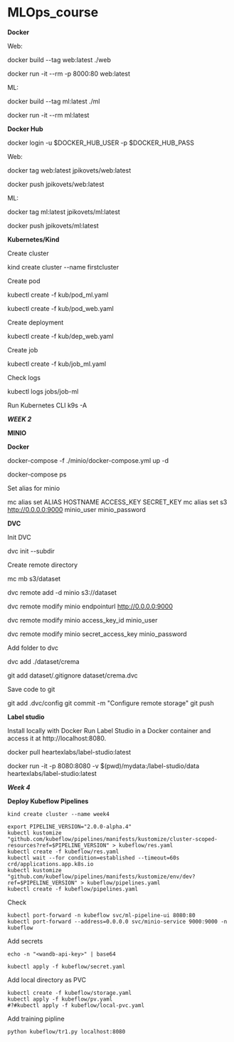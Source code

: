 # MLOps_course

**Docker**

Web:

docker build --tag web:latest ./web

docker run -it --rm -p 8000:80 web:latest


ML:

docker build --tag ml:latest ./ml

docker run -it --rm ml:latest


**Docker Hub**

docker login -u $DOCKER_HUB_USER -p $DOCKER_HUB_PASS


Web:

docker tag web:latest jpikovets/web:latest

docker push jpikovets/web:latest

ML:

docker tag ml:latest jpikovets/ml:latest

docker push jpikovets/ml:latest




**Kubernetes/Kind**

Create cluster

kind create cluster --name firstcluster

Create pod

kubectl create -f kub/pod_ml.yaml

kubectl create -f kub/pod_web.yaml

Create deployment

kubectl create -f kub/dep_web.yaml

Create job

kubectl create -f kub/job_ml.yaml

Check logs

kubectl logs jobs/job-ml

Run Kubernetes CLI
k9s -A


***WEEK 2***


**MINIO**

**Docker**

docker-compose -f ./minio/docker-compose.yml up -d

docker-compose ps

Set alias for minio

mc alias set ALIAS HOSTNAME ACCESS_KEY SECRET_KEY
mc alias set s3 http://0.0.0.0:9000 minio_user minio_password


**DVC**


Init DVC

dvc init --subdir


Create remote directory

mc mb s3/dataset

dvc remote add -d minio s3://dataset

dvc remote modify minio endpointurl http://0.0.0.0:9000

dvc remote modify minio access_key_id minio_user

dvc remote modify minio secret_access_key minio_password


Add folder to dvc

dvc add ./dataset/crema

git add dataset/.gitignore dataset/crema.dvc


Save code to git

git add .dvc/config
git commit -m "Configure remote storage"
git push



**Label studio**

Install locally with Docker
Run Label Studio in a Docker container and access it at http://localhost:8080.

docker pull heartexlabs/label-studio:latest

docker run -it -p 8080:8080 -v $(pwd)/mydata:/label-studio/data heartexlabs/label-studio:latest



***Week 4***

**Deploy Kubeflow Pipelines**

```
kind create cluster --name week4

export PIPELINE_VERSION="2.0.0-alpha.4"
kubectl kustomize "github.com/kubeflow/pipelines/manifests/kustomize/cluster-scoped-resources?ref=$PIPELINE_VERSION" > kubeflow/res.yaml
kubectl create -f kubeflow/res.yaml
kubectl wait --for condition=established --timeout=60s crd/applications.app.k8s.io
kubectl kustomize "github.com/kubeflow/pipelines/manifests/kustomize/env/dev?ref=$PIPELINE_VERSION" > kubeflow/pipelines.yaml
kubectl create -f kubeflow/pipelines.yaml
```

Check
```
kubectl port-forward -n kubeflow svc/ml-pipeline-ui 8080:80
kubectl port-forward --address=0.0.0.0 svc/minio-service 9000:9000 -n kubeflow
```

Add secrets
```
echo -n "<wandb-api-key>" | base64

kubectl apply -f kubeflow/secret.yaml
```
Add local directory as PVC
```
kubectl create -f kubeflow/storage.yaml
kubectl apply -f kubeflow/pv.yaml
#?#kubectl apply -f kubeflow/local-pvc.yaml

```

Add training pipline
```
python kubeflow/tr1.py localhost:8080
```
